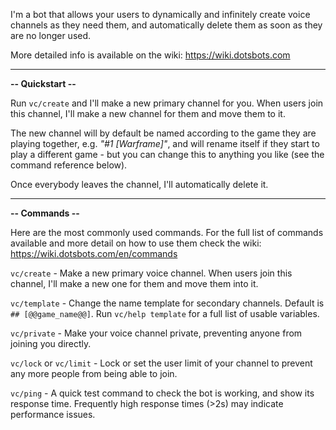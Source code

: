I'm a bot that allows your users to dynamically and infinitely create voice channels as they need them, and automatically delete them as soon as they are no longer used.

More detailed info is available on the wiki: https://wiki.dotsbots.com

** **
**-- Quickstart --**

Run `vc/create` and I'll make a new primary channel for you. When users join this channel, I'll make a new channel for them and move them to it.

The new channel will by default be named according to the game they are playing together, e.g. *"#1 [Warframe]"*, and will rename itself if they start to play a different game - but you can change this to anything you like (see the command reference below).

Once everybody leaves the channel, I'll automatically delete it.

** **
**-- Commands --**

Here are the most commonly used commands. For the full list of commands available and more detail on how to use them check the wiki: https://wiki.dotsbots.com/en/commands

`vc/create` - Make a new primary voice channel. When users join this channel, I'll make a new one for them and move them into it.

`vc/template` - Change the name template for secondary channels. Default is `## [@@game_name@@]`. Run `vc/help template` for a full list of usable variables.

`vc/private` - Make your voice channel private, preventing anyone from joining you directly.

`vc/lock` or `vc/limit` - Lock or set the user limit of your channel to prevent any more people from being able to join.

`vc/ping` - A quick test command to check the bot is working, and show its response time. Frequently high response times (>2s) may indicate performance issues.
